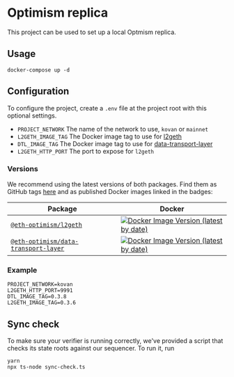 # Optimism replica

This project can be used to set up a local Optmism replica.

## Usage

```
docker-compose up -d
```

## Configuration

To configure the project, create a `.env` file at the project root with this optional settings.

- `PROJECT_NETWORK` The name of the network to use, `kovan` or `mainnet`
- `L2GETH_IMAGE_TAG` The Docker image tag to use for [l2geth](https://hub.docker.com/r/ethereumoptimism/l2geth)
- `DTL_IMAGE_TAG` The Docker image tag to use for [data-transport-layer](https://hub.docker.com/r/ethereumoptimism/data-transport-layer)
- `L2GETH_HTTP_PORT` The port to expose for `l2geth`

### Versions

We recommend using the latest versions of both packages. Find them as GitHub tags [here](https://github.com/ethereum-optimism/optimism/tags) and as published Docker images linked in the badges:

| Package                                                                                                                         | Docker                                                                                                                                                                                                              |
| ------------------------------------------------------------------------------------------------------------------------------- | ------------------------------------------------------------------------------------------------------------------------------------------------------------------------------------------------------------------- |
| [`@eth-optimism/l2geth`](https://github.com/ethereum-optimism/optimism/tree/master/l2geth)                                      | [![Docker Image Version (latest by date)](https://img.shields.io/docker/v/ethereumoptimism/l2geth)](https://hub.docker.com/r/ethereumoptimism/l2geth/tags?page=1&ordering=last_updated)                             |
| [`@eth-optimism/data-transport-layer`](https://github.com/ethereum-optimism/optimism/tree/master/packages/data-transport-layer) | [![Docker Image Version (latest by date)](https://img.shields.io/docker/v/ethereumoptimism/data-transport-layer)](https://hub.docker.com/r/ethereumoptimism/data-transport-layer/tags?page=1&ordering=last_updated) |

### Example
```
PROJECT_NETWORK=kovan
L2GETH_HTTP_PORT=9991
DTL_IMAGE_TAG=0.3.8
L2GETH_IMAGE_TAG=0.3.6
```

## Sync check

To make sure your verifier is running correctly, we've provided a script that checks its state roots against our sequencer. To run it, run

```
yarn
npx ts-node sync-check.ts
```